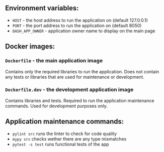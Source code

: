 ## Environment variables:

- `HOST` - the host address to run the application on (default 127.0.0.1)
- `PORT` - the port address to run the application on (default 8050)
- `DASH_APP_OWNER` - application owner name to display on the main page

## Docker images:

### `Dockerfile` - the main application image

Contains only the required libraries to run the application.
Does not contain any tests or libraries that are used for maintenance or development.

### `Dockerfile.dev` - the development application image

Contains libraries and tests.
Required to run the application maintenance commands.
Used for development purposes only.

## Application maintenance commands:

- `pylint src` runs the linter to check for code quality
- `mypy src` checks wether there are any type mismatches
- `pytest -s test` runs functional tests of the app
